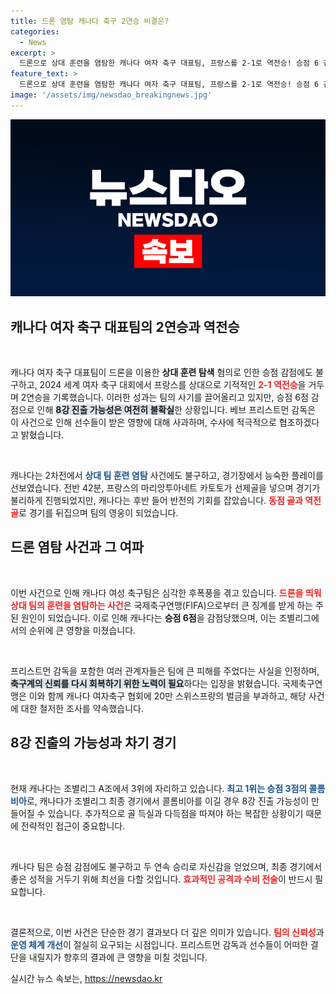 ```yaml
---
title: 드론 염탐 캐나다 축구 2연승 비결은?
categories:
  - News
excerpt: >
  드론으로 상대 훈련을 염탐한 캐나다 여자 축구 대표팀, 프랑스를 2-1로 역전승! 승점 6 감점으로 8강 진출은 여전히 불투명. 감독은 수사에 전적으로 협조하겠다고 밝혀. 클릭하고 최신 스포츠 소식을 확인하세요!
feature_text: >
  드론으로 상대 훈련을 염탐한 캐나다 여자 축구 대표팀, 프랑스를 2-1로 역전승! 승점 6 감점으로 8강 진출은 여전히 불투명. 감독은 수사에 전적으로 협조하겠다고 밝혀. 클릭하고 최신 스포츠 소식을 확인하세요!
image: '/assets/img/newsdao_breakingnews.jpg'
---
```


<p><img src="/assets/img/newsdao_breakingnews.jpg" alt="koreaapp 속보" /></p>

<h2 data-ke-size="size26">캐나다 여자 축구 대표팀의 2연승과 역전승</h2>

<p data-ke-size="size16">&nbsp;</p>

<p>캐나다 여자 축구 대표팀이 드론을 이용한 <b>상대 훈련 탐색</b> 혐의로 인한 승점 감점에도 불구하고, 2024 세계 여자 축구 대회에서 프랑스를 상대으로 기적적인 <b><span style="color: #ee2323;">2-1 역전승</span></b>을 거두며 2연승을 기록했습니다. 이러한 성과는 팀의 사기를 끌어올리고 있지만, 승점 6점 감점으로 인해 <b><span style="background-color: #21538527;">8강 진출 가능성은 여전히 불확실</span></b>한 상황입니다. 베브 프리스트먼 감독은 이 사건으로 인해 선수들이 받은 영향에 대해 사과하며, 수사에 적극적으로 협조하겠다고 밝혔습니다. </p>

<p data-ke-size="size16">&nbsp;</p>

<p>캐나다는 2차전에서 <b><span style="color: #1a5490;">상대 팀 훈련 염탐</span></b> 사건에도 불구하고, 경기장에서 능숙한 플레이를 선보였습니다. 전반 42분, 프랑스의 마리앙투아네트 카토토가 선제골을 넣으며 경기가 불리하게 진행되었지만, 캐나다는 후반 들어 반전의 기회를 잡았습니다. <b><span style="color: #ee2323;">동점 골과 역전 골</span></b>로 경기를 뒤집으며 팀의 영웅이 되었습니다. </p>

<h2 data-ke-size="size26">드론 염탐 사건과 그 여파</h2>

<p data-ke-size="size16">&nbsp;</p>

<p>이번 사건으로 인해 캐나다 여성 축구팀은 심각한 후폭풍을 겪고 있습니다. <b><span style="color: #ee2323;">드론을 띄워 상대 팀의 훈련을 염탐하는 사건</span></b>은 국제축구연맹(FIFA)으로부터 큰 징계를 받게 하는 주된 원인이 되었습니다. 이로 인해 캐나다는 <strong>승점 6점</strong>을 감점당했으며, 이는 조별리그에서의 순위에 큰 영향을 미쳤습니다. </p>

<p data-ke-size="size16">&nbsp;</p>

<p>프리스트먼 감독을 포함한 여러 관계자들은 팀에 큰 피해를 주었다는 사실을 인정하며, <b><span style="background-color: #21538527;">축구계의 신뢰를 다시 회복하기 위한 노력이 필요</span></b>하다는 입장을 밝혔습니다. 국제축구연맹은 이와 함께 캐나다 여자축구 협회에 20만 스위스프랑의 벌금을 부과하고, 해당 사건에 대한 철저한 조사를 약속했습니다. </p>

<h2 data-ke-size="size26">8강 진출의 가능성과 차기 경기</h2>

<p data-ke-size="size16">&nbsp;</p>

<p>현재 캐나다는 조별리그 A조에서 3위에 자리하고 있습니다. <b><span style="color: #1a5490;">최고 1위는 승점 3점의 콜롬비아</span></b>로, 캐나다가 조별리그 최종 경기에서 콜롬비아를 이길 경우 8강 진출 가능성이 만들어질 수 있습니다. 추가적으로 골 득실과 다득점을 따져야 하는 복잡한 상황이기 때문에 전략적인 접근이 중요합니다. </p>

<p data-ke-size="size16">&nbsp;</p>

<p>캐나다 팀은 승점 감점에도 불구하고 두 연속 승리로 자신감을 얻었으며, 최종 경기에서 좋은 성적을 거두기 위해 최선을 다할 것입니다. <b><span style="color: #ee2323;">효과적인 공격과 수비 전술</span></b>이 반드시 필요합니다. </p>

<p data-ke-size="size16">&nbsp;</p>

<p>결론적으로, 이번 사건은 단순한 경기 결과보다 더 깊은 의미가 있습니다. <b><span style="color: #ee2323;">팀의 신뢰성</span></b>과 <b><span style="color: #1a5490;">운영 체계 개선</span></b>이 절실히 요구되는 시점입니다. 프리스트먼 감독과 선수들이 어떠한 결단을 내릴지가 향후의 결과에 큰 영향을 미칠 것입니다.</p>
실시간 뉴스 속보는, <a href="https://newsdao.kr" rel="dofollow">https://newsdao.kr</a>


